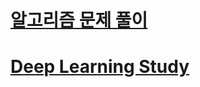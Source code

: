 # [알고리즘 문제 풀이](https://github.com/ChoiBigO/Study/tree/main/%EC%95%8C%EA%B3%A0%EB%A6%AC%EC%A6%98%20%EB%AC%B8%EC%A0%9C%ED%92%80%EC%9D%B4)
# [Deep Learning Study](https://github.com/ChoiBigO/Study/tree/main/Deep%20Learning%20%EC%8A%A4%ED%84%B0%EB%94%94)
